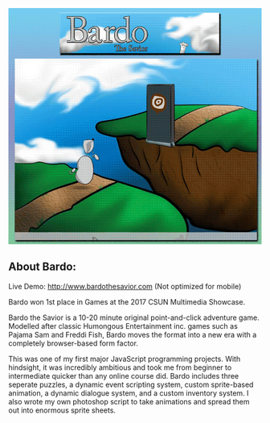 

![Alt text](bardo.gif?raw=true "Title")

## About Bardo:

Live Demo: http://www.bardothesavior.com
(Not optimized for mobile)

  Bardo won 1st place in Games at the 2017 CSUN Multimedia Showcase.

  Bardo the Savior is a 10-20 minute original point-and-click adventure game. Modelled after classic Humongous Entertainment inc. games such as Pajama Sam and Freddi Fish, Bardo moves the format into a new era with a completely browser-based form factor.

  This was one of my first major JavaScript programming projects. With hindsight, it was incredibly ambitious and took me from beginner to intermediate quicker than any online course did. Bardo includes three seperate puzzles, a dynamic event scripting system, custom sprite-based animation, a dynamic dialogue system, and a custom inventory system. I also wrote my own photoshop script to take animations and spread them out into enormous sprite sheets.

